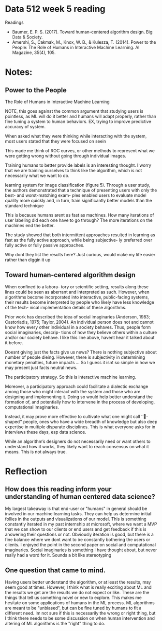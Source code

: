# Data 512 week 5 reading
Readings
- Baumer, E. P. S. (2017). Toward human-centered algorithm design. Big Data & Society.
- Amershi, S., Cakmak, M., Knox, W. B., & Kulesza, T. (2014). Power to the People: The Role of Humans in Interactive Machine Learning. AI Magazine, 35(4), 105.
# Notes:

## Power to the People
The Role of Humans in
Interactive Machine Learning

 NOTE, this goes against the common argument that studying users is pointless, as ML will do it better and humans will adapt properly, rather than fine tuning a system to human behaviors. EX, trying to improve predictive accuracy of system.

 When asked what they
were thinking while interacting with the system,
most users stated that they were focused on seein

This made me think of ROC curves, or other methods to represent what we were getting wrong without going through individual images.

Training humans to better provide labels is an interesting thought. I worry that we are training ourselves to think like the algorithm, which is not necessarily what we want to do.

learning system for image
classification (figure 5). Through a user study, the
authors demonstrated that a technique of presenting
users with only the best- and worst-matching exam-
ples enabled users to evaluate model quality more
quickly and, in turn, train significantly better models
than the standard technique

This is because humans arent as fast as machines. How many iterations of user labeling did each one have to go through? The more iterations on the machines end the better.

The study showed that both
intermittent approaches resulted in learning as fast
as the fully active approach, while being subjective-
ly preferred over fully active or fully passive
approaches.

Why dont they list the results here? Just curious, would make my life easier rather than diggin it up

## Toward human-centered algorithm design
When confined to a labora-
tory or scientific setting, results along these lines could
be seen as aberrant and interpreted as such. However,
when algorithms become incorporated into interactive,
public-facing systems, their results become interpreted
by people who likely have less knowledge of the tech-
nical implementation details of these algorithms.


Prior work has described the
idea of social imaginaries (Anderson, 1983; Castoriadis,
1975; Taylor, 2004). An individual person does not and
cannot know how every other individual in a society
behaves. Thus, people form social imaginaries, descrip-
tions of how they believe others within a culture and/or
our society behave.
I like this line above, havent hear it talked about it before.

Doesnt giving just the facts give us news? There is nothing subjective about number of people dieing. However, there is subjectivity in determining monetary penalties, future impacts ... So I guess it isnt so simple in how we may present just facts neutral news.

The participatory strategy. So this is interactive machine learning.


Moreover, a participatory approach could facilitate a dialectic exchange
among those who might interact with the system and
those who are designing and implementing it. Doing so
would help better understand the formation of, and
potentially how to intervene in the process of developing, computational imaginaries.

Instead, it may
prove more effective to cultivate what one might call
‘‘-shaped’’ people, ones who have a wide breadth of
knowledge but also deep expertise in multiple disparate
disciplines.
This is what everyone asks for in interviews these days, esp data science.

While an algorithm’s designers do not
necessarily need or want others to understand how it
works, they likely want to reach consensus on what it
means.
This is not always true.
# Reflection

## How does this reading inform your understanding of human centered data science?

My largest takeaway is that end-user or "humans" in general should be involved in our machine learning tasks. They can help us determine initial follies in the outputs and visualizations of our model. This is something constantly iterated in my past internship at microsoft, where we want a MVP that we can show to our clients or end users and get feedback if this is answering their questions or not. Obviously iteration is good, but there is a fine balance where we dont want to be constantly bothering the users or clients. I enjoyed the point in the second paper on social and computational imaginaries. Social imaginaries is something I have thought about, but never really had a word for it. Sounds a bit like stereotyping

## One question that came to mind.

Having users better understand the algorithm, or at least the results, may seem good at times. However, I think what is really exciting about ML and the results we get are the results we do not expect or like. These are the things that tell us something novel or new to explore. This makes me hesitate on some applications of humans in the ML process. ML algorithms are meant to be "unbiased", but can be fine tuned by humans to fit a different need. Im not sure if this is necessarily the wrong or right thing, but I think there needs to be some discussion on when human intervention and altering of ML algorithms is the "right" thing to do.
